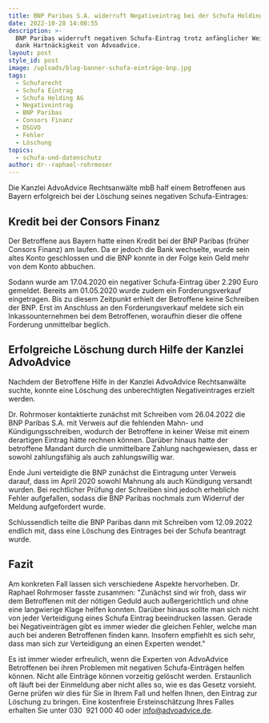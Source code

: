 ```yaml
---
title: BNP Paribas S.A. widerruft Negativeintrag bei der Schufa Holding AG
date: 2022-10-28 14:08:55
description: >-
  BNP Paribas widerruft negativen Schufa-Eintrag trotz anfänglicher Weigerung
  dank Hartnäckigkeit von Advoadvice.
layout: post
style_id: post
image: /uploads/blog-banner-schufa-einträge-bnp.jpg
tags:
  - Schufarecht
  - Schufa Eintrag
  - Schufa Holding AG
  - Negativeintrag
  - BNP Paribas
  - Consors Finanz
  - DSGVO
  - Fehler
  - Löschung
topics:
  - schufa-und-datenschutz
author: dr--raphael-rohrmoser
---
```

Die Kanzlei AdvoAdvice Rechtsanwälte mbB half einem Betroffenen aus Bayern erfolgreich bei der Löschung seines negativen Schufa-Eintrages:

## Kredit bei der Consors Finanz

Der Betroffene aus Bayern hatte einen Kredit bei der BNP Paribas (früher Consors Finanz) am laufen. Da er jedoch die Bank wechselte, wurde sein altes Konto geschlossen und die BNP konnte in der Folge kein Geld mehr von dem Konto abbuchen.

Sodann wurde am 17.04.2020 ein negativer Schufa-Eintrag über 2.290 Euro gemeldet. Bereits am 01.05.2020 wurde zudem ein Forderungsverkauf eingetragen. Bis zu diesem Zeitpunkt erhielt der Betroffene keine Schreiben der BNP. Erst im Anschluss an den Forderungsverkauf meldete sich ein Inkassounternehmen bei dem Betroffenen, woraufhin dieser die offene Forderung unmittelbar beglich.

## Erfolgreiche Löschung durch Hilfe der Kanzlei AdvoAdvice

Nachdem der Betroffene Hilfe in der Kanzlei AdvoAdvice Rechtsanwälte suchte, konnte eine Löschung des unberechtigten Negativeintrages erzielt werden.

Dr. Rohrmoser kontaktierte zunächst mit Schreiben vom 26.04.2022 die BNP Paribas S.A. mit Verweis auf die fehlenden Mahn- und Kündigungsschreiben, wodurch der Betroffene in keiner Weise mit einem derartigen Eintrag hätte rechnen können. Darüber hinaus hatte der betroffene Mandant durch die unmittelbare Zahlung nachgewiesen, dass er sowohl zahlungsfähig als auch zahlungswillig war.

Ende Juni verteidigte die BNP zunächst die Eintragung unter Verweis darauf, dass im April 2020 sowohl Mahnung als auch Kündigung versandt wurden. Bei rechtlicher Prüfung der Schreiben sind jedoch erhebliche Fehler aufgefallen, sodass die BNP Paribas nochmals zum Widerruf der Meldung aufgefordert wurde.

Schlussendlich teilte die BNP Paribas dann mit Schreiben vom 12.09.2022 endlich mit, dass eine Löschung des Eintrages bei der Schufa beantragt wurde.

## Fazit

Am konkreten Fall lassen sich verschiedene Aspekte hervorheben. Dr. Raphael Rohrmoser fasste zusammen: "Zunächst sind wir froh, dass wir dem Betroffenen mit der nötigen Geduld auch au&szlig;ergerichtlich und ohne eine langwierige Klage helfen konnten. Darüber hinaus sollte man sich nicht von jeder Verteidigung eines Schufa Eintrag beeindrucken lassen. Gerade bei Negativeinträgen gibt es immer wieder die gleichen Fehler, welche man auch bei anderen Betroffenen finden kann. Insofern empfiehlt es sich sehr, dass man sich zur Verteidigung an einen Experten wendet."

Es ist immer wieder erfreulich, wenn die Experten von AdvoAdvice Betroffenen bei ihren Problemen mit negativen Schufa-Einträgen helfen können. Nicht alle Einträge können vorzeitig gelöscht werden. Erstaunlich oft läuft bei der Einmeldung aber nicht alles so, wie es das Gesetz vorsieht. Gerne prüfen wir dies für Sie in Ihrem Fall und helfen Ihnen, den Eintrag zur Löschung zu bringen. Eine kostenfreie Ersteinschätzung Ihres Falles erhalten Sie unter 030 &nbsp;921 000 40 oder info@advoadvice.de.